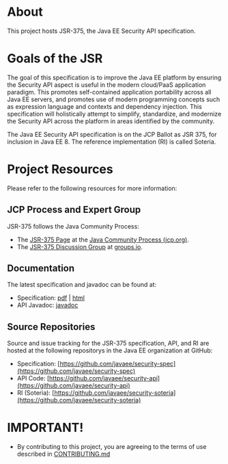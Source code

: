 # About

This project hosts JSR-375, the Java EE Security API specification.

# Goals of the JSR

The goal of this specification is to improve the Java EE platform
by ensuring the Security API aspect is useful in the modern cloud/PaaS application paradigm.
This promotes self-contained application portability across all Java EE servers,
and promotes use of modern programming concepts such as expression language
and contexts and dependency injection.
This specification will holistically attempt to simplify, standardize, and modernize
the Security API across the platform in areas identified by the community.

The Java EE Security API specification is on the JCP Ballot as JSR 375, for inclusion in Java EE 8.
The reference implementation (RI) is called Soteria.

# Project Resources

Please refer to the following resources for more information:

## JCP Process and Expert Group

JSR-375 follows the Java Community Process:

* The [JSR-375 Page](https://jcp.org/en/jsr/detail?id=375) at
the [Java Community Process (jcp.org)](https://jcp.org/en/home/index).
* The [JSR-375 Discussion Group](https://javaee.groups.io/g/javaee-security-spec) at [groups.io](https:groups.io).

## Documentation

The latest specification and javadoc can be found at:

* Specification: [pdf](spec/jsr375-spec.pdf) \| [html](spec/jsr375-spec.html)
* API Javadoc: [javadoc](https://javaee.github.io/security-api/apidocs/index.html)

## Source Repositories

Source and issue tracking for the JSR-375 specification, API, and RI
are hosted at the following repositorys in the Java EE organization at GitHub:

* Specification: [https://github.com/javaee/security-spec](https://github.com/javaee/security-spec)
* API Code: [https://github.com/javaee/security-api](https://github.com/javaee/security-api)
* RI (Soteria): [https://github.com/javaee/security-soteria](https://github.com/javaee/security-soteria)

# IMPORTANT!

* By contributing to this project, you are agreeing to the terms of use described in [CONTRIBUTING.md](./CONTRIBUTING.md)

